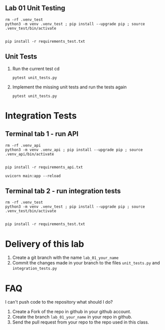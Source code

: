 
## Lab 01 Unit Testing

```shell
rm -rf .venv_test
python3 -m venv .venv_test ; pip install --upgrade pip ; source .venv_test/bin/activate


pip install -r requirements_test.txt
```

## Unit Tests
1. Run the current test
cd 
    ```shell
    pytest unit_tests.py
    ```


1. Implement the missing unit tests and run the tests again

    ```shell
    pytest unit_tests.py
    ```



# Integration Tests

## Terminal tab 1 - run API
```shell
rm -rf .venv_api
python3 -m venv .venv_api ; pip install --upgrade pip ; source .venv_api/bin/activate


pip install -r requirements_api.txt

uvicorn main:app --reload
```

## Terminal tab 2 - run integration tests

```shell
rm -rf .venv_test
python3 -m venv .venv_test ; pip install --upgrade pip ; source .venv_test/bin/activate


pip install -r requirements_test.txt
```



# Delivery of this lab
1. Create a git branch with the name `lab_01_your_name`
1. Commit the changes made in your branch to the files `unit_tests.py` and `integration_tests.py`



# FAQ

I can't push code to the repository what should I do?

1. Create a Fork of the repo in github in your github account.
1. Create the branch `lab_01_your_name` in your repo in github.
1. Send the pull request from your repo to the repo used in this class.